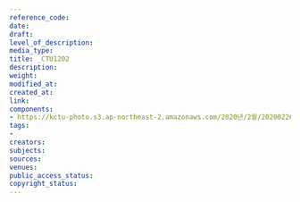 ```yaml
---
reference_code: 
date: 
draft: 
level_of_description: 
media_type: 
title: _CTU1202
description: 
weight: 
modified_at: 
created_at: 
link: 
components:
- https://kctu-photo.s3.ap-northeast-2.amazonaws.com/2020년/2월/20200226_공무원노조+회복투+김은환+위원장+단식투쟁+8일차_해고자+원직복직특별법+2월+국회+제정+촉구_윤후덕+더불어민주당+원내수석부대표/_CTU1202.jpg
tags:
- 
creators: 
subjects: 
sources: 
venues: 
public_access_status: 
copyright_status: 
---
```

